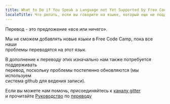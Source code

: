 ```yaml
---
title: What to Do if You Speak a Language not Yet Supported by Free Code Camp
localeTitle: Что делать, если вы говорите на языке, который еще не поддерживается Free Code Camp
---
```

Перевод - это предложение «все или ничего».

Мы не сможем добавлять новые языки в Free Code Camp, пока все наши  
проблемы переводятся на этот язык.

В дополнение к переводу этих изначально нам также потребуется поддерживать  
перевод, поскольку проблемы постепенно обновляются (мы используем  
система github для ведения записи).

Если вы можете нам помочь, присоединяйтесь к [каналу gitter](https://gitter.im/FreeCodeCamp/Translators)  
и прочитайте [Руководство](http://forum.freecodecamp.com/t/guidelines-for-translating-free-code-camp-to-any-language/19111) по [переводу](http://forum.freecodecamp.com/t/guidelines-for-translating-free-code-camp-to-any-language/19111)